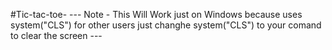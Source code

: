 #Tic-tac-toe-
                       ---
Note - This Will Work just on Windows because uses system("CLS")
for other users just changhe system("CLS") to your comand to clear the screen
                       --- 
